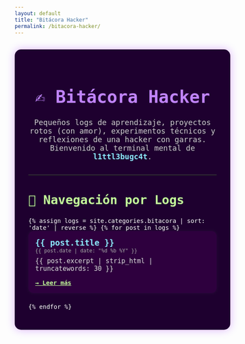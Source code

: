 ```yaml
---
layout: default
title: "Bitácora Hacker"
permalink: /bitacora-hacker/
---
```


<div style="max-width: 900px; margin: 2rem auto; padding: 2rem; background: #1e002f; border-radius: 15px; box-shadow: 0 0 20px rgba(140, 0, 255, 0.3); color: #fff; font-family: 'Fira Code', monospace;">

  <h1 style="text-align: center; font-size: 2.5rem; color: #c084fc;">✍️ Bitácora Hacker</h1>
  <p style="text-align: center; font-size: 1.1rem; color: #ccc; margin-bottom: 2rem;">
    Pequeños logs de aprendizaje, proyectos rotos (con amor), experimentos técnicos y reflexiones de una hacker con garras.  
    Bienvenido al terminal mental de <strong style="color: #8be9fd;">l1ttl3bugc4t</strong>.
  </p>

  <hr style="border: none; border-top: 1px solid #444; margin-bottom: 2rem;">

  <h2 style="font-size: 1.8rem; color: #c3ff99;">🧭 Navegación por Logs</h2>

  <ul style="list-style: none; padding-left: 0;">
    {% assign logs = site.categories.bitacora | sort: 'date' | reverse %}
    {% for post in logs %}
      <li style="margin-bottom: 1.5rem; padding: 1rem; background: #2e003e; border-radius: 12px; box-shadow: 0 0 10px rgba(255,255,255,0.05);">
        <a href="{{ post.url | relative_url }}" style="font-size: 1.2rem; color: #8be9fd; font-weight: bold; text-decoration: none;">
          {{ post.title }}
        </a><br>
        <small style="color: #aaa;">{{ post.date | date: "%d %b %Y" }}</small><br>
        <p style="color: #ddd; font-size: 0.95rem; margin-top: 0.5rem;">
          {{ post.excerpt | strip_html | truncatewords: 30 }}
        </p>
        <a href="{{ post.url | relative_url }}" style="color: #c3ff99; font-weight: bold;">→ Leer más</a>
      </li>
    {% endfor %}
  </ul>

</div>